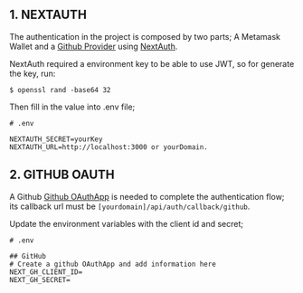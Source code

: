 ## 1. NEXTAUTH

The authentication in the project is composed by two parts;  A Metamask Wallet and a [Github Provider](https://next-auth.js.org/providers/github) using [NextAuth](next-auth.js.org).

NextAuth required a environment key to be able to use JWT, so for generate the key, run:

```console
$ openssl rand -base64 32
```

Then fill in the value into .env file;

```text
# .env

NEXTAUTH_SECRET=yourKey
NEXTAUTH_URL=http://localhost:3000 or yourDomain.
```

## 2. GITHUB OAUTH

A Github [Github OAuthApp](https://docs.github.com/en/developers/apps/building-oauth-apps/creating-an-oauth-app) is needed to complete the authentication flow; its callback url must be `[yourdomain]/api/auth/callback/github`.

Update the environment variables with the client id and secret;

```text
# .env

## GitHub
# Create a github OAuthApp and add information here
NEXT_GH_CLIENT_ID=
NEXT_GH_SECRET=
```